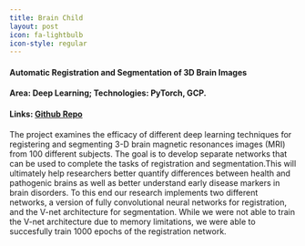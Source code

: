 ```yaml
---
title: Brain Child
layout: post
icon: fa-lightbulb
icon-style: regular
---
```

#### Automatic Registration and Segmentation of 3D Brain Images
#### Area: Deep Learning; Technologies: PyTorch, GCP.
#### Links: [Github Repo](https://github.com/dsp-uga/brainchild)

The project examines the efficacy of different deep learning techniques for registering and segmenting 3-D brain magnetic resonances images (MRI) from 100 different subjects. The goal is to develop separate networks that can be used to complete the tasks of registration and segmentation.This will ultimately help researchers better quantify differences between health and pathogenic brains as well as better understand early disease markers in brain disorders. To this end our research implements two different networks, a version of fully convolutional neural networks for registration, and the V-net architecture for segmentation. While we were not able to train the V-net architecture due to memory limitations, we were able to succesfully train 1000 epochs of the registration network.
